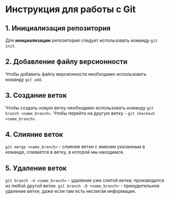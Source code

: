 # Инструкция для работы с Git

## 1. Инициализация репозитория
Для **инициализации** репозитория следует использовать команду `git init`.

## 2. Добавление файлу версионности
Чтобы добавить файлу версионности необходимо использовать команду `git add`.

## 3. Создание веток
Чтобы создать новую ветку необходимо использовать команду `git branch <name_branch>`.
Чтобы перейти на другую ветку - `git checkout <name_branch>`.

## 4. Слияние веток
`git merge <name_branch>` - слияние ветки с именем указанным в команде, сливается в ветку, в которой мы находимся.

## 5. Удаление веток
`git branch -d <name_branch>` - удаление уже слитой ветки; производится из любой другой ветки.
`git branch -D <name_branch>` - принудительное удаление ветки, даже если там есть неслитая информация.
